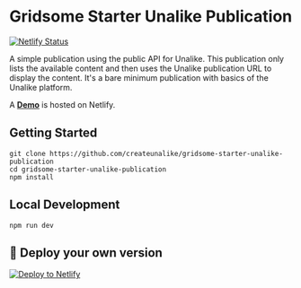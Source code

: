 # Gridsome Starter Unalike Publication

[![Netlify Status](https://api.netlify.com/api/v1/badges/bcc02ff7-1ad7-4040-86bb-c9d71813e7c5/deploy-status)](https://app.netlify.com/sites/gridsome-starter-unalike-publication/deploys)

A simple publication using the public API for Unalike. This publication only lists the available content and then uses the Unalike publication URL to display the content. It's a bare minimum publication with basics of the Unalike platform.

A **[Demo](https://gridsome-starter-unalike-publication.netlify.app)** is hosted on Netlify.

## Getting Started
```
git clone https://github.com/createunalike/gridsome-starter-unalike-publication
cd gridsome-starter-unalike-publication
npm install
```

## Local Development
```
npm run dev
```

## 💫 Deploy your own version

[![Deploy to Netlify](https://www.netlify.com/img/deploy/button.svg)](https://app.netlify.com/start/deploy?repository=https://github.com/createunalike/gridsome-starter-unalike-publication)
